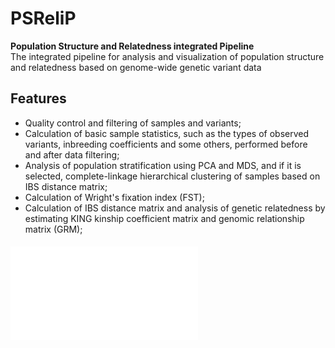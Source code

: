 # PSReliP
**Population Structure and Relatedness integrated Pipeline** <br>
The integrated pipeline for analysis and visualization of population structure and relatedness based on genome-wide genetic variant data <br>
## Features
- Quality control and filtering of samples and variants;
- Calculation of basic sample statistics, such as the types of observed variants, inbreeding coefficients and some others, performed before and after data filtering;
- Analysis of population stratification using PCA and MDS, and if it is selected, complete-linkage hierarchical clustering of samples based on IBS distance matrix;
- Calculation of Wright's fixation index (FST);
- Calculation of IBS distance matrix and analysis of genetic relatedness by estimating KING kinship coefficient matrix and genomic relationship matrix (GRM);
#### ![Pipeline_structure](/Images/overview_pipeline_structure.pdf)
